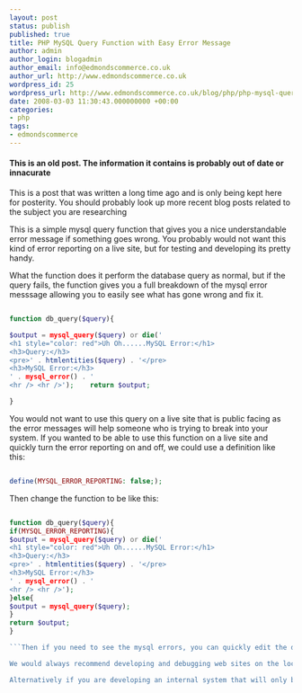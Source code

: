 ```yaml
---
layout: post
status: publish
published: true
title: PHP MySQL Query Function with Easy Error Message
author: admin
author_login: blogadmin
author_email: info@edmondscommerce.co.uk
author_url: http://www.edmondscommerce.co.uk
wordpress_id: 25
wordpress_url: http://www.edmondscommerce.co.uk/blog/php/php-mysql-query-function-with-easy-error-message/
date: 2008-03-03 11:30:43.000000000 +00:00
categories:
- php
tags:
- edmondscommerce
---
```

<div class="oldpost"><h4>This is an old post. The information it contains is probably out of date or innacurate</h4>
<p>
This is a post that was written a long time ago and is only being kept here for posterity.
You should probably look up more recent blog posts related to the subject you are researching
</p>
</div>
This is a simple mysql query function that gives you a nice understandable error message if something goes wrong. You probably would not want this kind of error reporting on a live site, but for testing and developing its pretty handy.

What the function does it perform the database query as normal, but if the query fails, the function gives you a full breakdown of the mysql error messsage allowing you to easily see what has gone wrong and fix it.

```php

function db_query($query){

$output = mysql_query($query) or die('
<h1 style="color: red">Uh Oh......MySQL Error:</h1>
<h3>Query:</h3>
<pre>' . htmlentities($query) . '</pre>
<h3>MySQL Error:</h3>
' . mysql_error() . '
<hr /> <hr />');	return $output;

}

```

You would not want to use this query on a live site that is public facing as the error messages will help someone who is trying to break into your system. If you wanted to be able to use this function on a live site and quickly turn the error reporting on and off, we could use a definition like this:

```php

define(MYSQL_ERROR_REPORTING: false;);

```

Then change the function to be like this:

```php

function db_query($query){
if(MYSQL_ERROR_REPORTING){
$output = mysql_query($query) or die('
<h1 style="color: red">Uh Oh......MySQL Error:</h1>
<h3>Query:</h3>
<pre>' . htmlentities($query) . '</pre>
<h3>MySQL Error:</h3>
' . mysql_error() . '
<hr /> <hr />');
}else{
$output = mysql_query($query);
}
return $output;
}

```Then if you need to see the mysql errors, you can quickly edit the definition to allow mysql error reporting by changing the definition to true.

We would always recommend developing and debugging web sites on the localhost and only making changes to the live site once you are sure that everything works. However sometimes for whatever reason it is hard to replicate an error on the localhost so you really need to see what's happening on the live site.

Alternatively if you are developing an internal system that will only be accessed by your own staff, then some built in error reporting helps you to fix problems that may occur, and also helps your more savvy staff to understand what has gone wrong and give you a good idea so that you can fix it.
